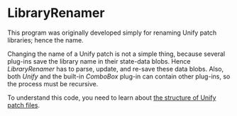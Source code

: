# LibraryRenamer
This program was originally developed simply for renaming Unify patch libraries; hence the name.

Changing the name of a Unify patch is not a simple thing, because several plug-ins save the library name in their state-data blobs. Hence *LibraryRenamer* has to parse, update, and re-save these data blobs. Also, both *Unify* and the built-in *ComboBox* plug-in can contain other plug-ins, so the process must be recursive.

To understand this code, you need to learn about [the structure of Unify patch files](../Documents/Unify-patch-structure.md).

